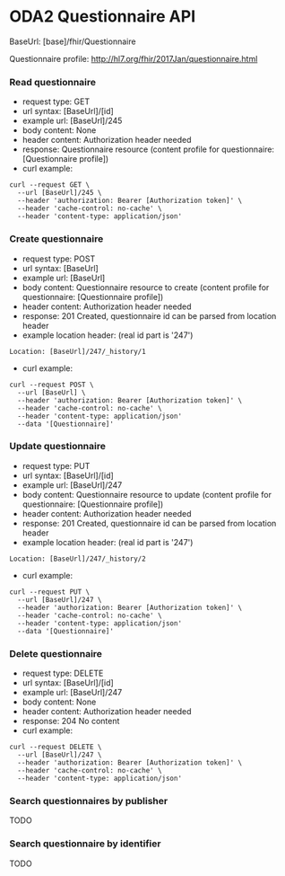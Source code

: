 # ODA2 Questionnaire API

BaseUrl: [base]/fhir/Questionnaire

Questionnaire profile: http://hl7.org/fhir/2017Jan/questionnaire.html

### Read questionnaire

- request type: GET
- url syntax: [BaseUrl]/[id]
- example url: [BaseUrl]/245
- body content: None
- header content: Authorization header needed
- response: Questionnaire resource (content profile for questionnaire: [Questionnaire profile])
- curl example:
```
curl --request GET \
  --url [BaseUrl]/245 \
  --header 'authorization: Bearer [Authorization token]' \
  --header 'cache-control: no-cache' \
  --header 'content-type: application/json'
```
  
### Create questionnaire

- request type: POST
- url syntax: [BaseUrl]
- example url: [BaseUrl]
- body content: Questionnaire resource to create (content profile for questionnaire: [Questionnaire profile])
- header content: Authorization header needed
- response: 201 Created, questionnaire id can be parsed from location header
- example location header: (real id part is '247')
``` 
Location: [BaseUrl]/247/_history/1
```

- curl example:
```
curl --request POST \
  --url [BaseUrl] \
  --header 'authorization: Bearer [Authorization token]' \
  --header 'cache-control: no-cache' \
  --header 'content-type: application/json'
  --data '[Questionnaire]'
```

### Update questionnaire

- request type: PUT
- url syntax: [BaseUrl]/[id]
- example url: [BaseUrl]/247
- body content: Questionnaire resource to update (content profile for questionnaire: [Questionnaire profile])
- header content: Authorization header needed
- response: 201 Created, questionnaire id can be parsed from location header 
- example location header: (real id part is '247')
``` 
Location: [BaseUrl]/247/_history/2
```
- curl example:
```
curl --request PUT \
  --url [BaseUrl]/247 \
  --header 'authorization: Bearer [Authorization token]' \
  --header 'cache-control: no-cache' \
  --header 'content-type: application/json'
  --data '[Questionnaire]' 
```
  
### Delete questionnaire

- request type: DELETE
- url syntax: [BaseUrl]/[id]
- example url: [BaseUrl]/247
- body content: None
- header content: Authorization header needed
- response: 204 No content
- curl example:
```
curl --request DELETE \
  --url [BaseUrl]/247 \
  --header 'authorization: Bearer [Authorization token]' \
  --header 'cache-control: no-cache' \
  --header 'content-type: application/json'
```

### Search questionnaires by publisher

TODO

### Search questionnaire by identifier

TODO

  